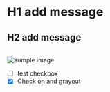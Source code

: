 # H1 add message
## H2 add message
###
####
#####
######
![sumple image](https://octodex.github.com/images/yaktocat.png)
- [ ] test checkbox
- [x] Check on and grayout
